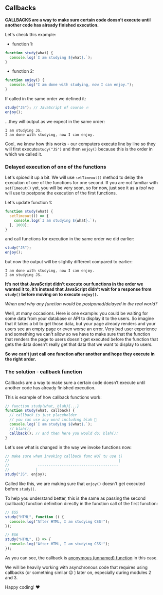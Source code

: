 ## Callbacks

**CALLBACKS are a way to make sure certain code doesn’t execute until another code has already finished execution.**

Let's check this example:

- function 1:

```jsx
function study(what) {
  console.log(`I am studying ${what}.`);
}
```

- function 2:

```jsx
function enjoy() {
  console.log("I am done with studying, now I can enjoy.");
}
```

If called in the same order we defined it:

```jsx
study("JS"); // JavaScript of course 🔥
enjoy();
```

...they will output as we expect in the same order:

```
I am studying JS.
I am done with studying, now I can enjoy.
```

Cool, we know how this works - our computers execute line by line so they will first execute`study("JS")` and then `enjoy()` because this is the order in which we called it.

### Delayed execution of one of the functions

Let's spiced it up a bit. We will use `setTimeout()` method to delay the execution of one of the functions for one second. If you are not familiar with `setTimeout()` yet, you will be very soon, so for now, just see it as a _tool_ we will use to postpone the execution of the first functions.

Let's update function 1:

```jsx
function study(what) {
  setTimeout(() => {
    console.log(`I am studying ${what}.`);
  }, 1000);
}
```

and call functions for execution in the same order we did earlier:

```jsx
study("JS");
enjoy();
```

but now the output will be slightly different compared to earlier:

```
I am done with studying, now I can enjoy.
I am studying JS.
```

**It’s not that JavaScript didn’t execute our functions in the order we wanted it to, it’s instead that JavaScript didn’t wait for a response from `study()` before moving on to execute `enjoy()`.**

_When and why any function would be postponed/delayed in the real world?_

Well, at many occasions. Here is one example: you could be waiting for some data from your database or API to display it to the users. So imagine that it takes a bit to get those data, but your page already renders and your users see an empty page or even worse an error. Very bad user experience and something we can't allow so we have to make sure that the function that renders the page to users doesn't get executed before the function that gets the data doesn't really get that data that we want to display to users.

**So we can't just call one function after another and hope they execute in the right order.**

### The solution - callback function

Callbacks are a way to make sure a certain code doesn’t execute until another code has already finished execution.

This is example of how callback functions work:

```jsx
// function study(what, blah){...}
function study(what, callback) {
  // callback is just placeholder
  // you can use any word including blah 🎃
  console.log(`I am studying ${what}.`);
  // blah();
  callback(); // and then here you would do: blah();
}
```

Let's see what is changed in the way we invoke functions now:

```jsx
// make sure when invoking callback func NOT tu use ()
//                                                  |
//             -------------------------------------
//            |
study("JS", enjoy);
```

Called like this, we are making sure that `enjoy()` doesn't get executed before `study()`.

To help you understand better, this is the same as passing the second (callback) function definition directly in the function call of the first function:

```jsx
// ES5
study("HTML", function () {
  console.log("After HTML, I am studying CSS!");
});

// ES6
study("HTML", () => {
  console.log("After HTML, I am studying CSS!");
});
```

As you can see, the callback is [anonymous (unnamed) function](https://blog.scottlogic.com/2011/06/10/javascript-anonymous-functions.html) in this case.

We will be heavily working with asynchronous code that requires using callbacks (or something similar :wink: ) later on, especially during modules 2 and 3.

Happy coding! :heart:
